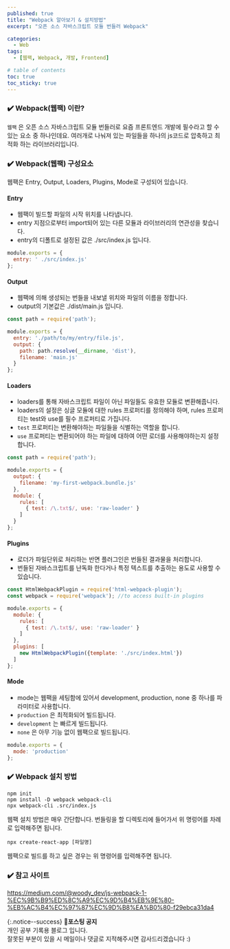 ```yaml
---
published: true
title: "Webpack 알아보기 & 설치방법"
excerpt: "오픈 소스 자바스크립트 모듈 번들러 Webpack"

categories:
  - Web
tags:
  - [웹팩, Webpack, 개발, Frontend]

# table of contents
toc: true
toc_sticky: true
---
```


### ✔️ Webpack(웹팩) 이란?

`웹팩` 은 오픈 소스 자바스크립트 모듈 번들러로 요즘 프론트엔드 개발에 필수라고 할 수 있는 요소 중 하나인데요. 여러개로 나눠져 있는 파일들을 하나의 js코드로 압축하고 최적화 하는 라이브러리입니다.

### ✔️ Webpack(웹팩) 구성요소

웹팩은 Entry, Output, Loaders, Plugins, Mode로 구성되어 있습니다.

#### Entry

- 웹팩이 빌드할 파일의 시작 위치를 나타냅니다.
- entry 지점으로부터 import되어 있는 다른 모듈과 라이브러리의 연관성을 찾습니다.
- entry의 디폴트로 설정된 값은 ./src/index.js 입니다.

```jsx
module.exports = {
  entry: ' ./src/index.js'
};
```

#### Output

- 웹팩에 의해 생성되는 번들을 내보낼 위치와 파일의 이름을 정합니다.
- output의 기본값은 ./dist/main.js 입니다.

```jsx
const path = require('path');

module.exports = {
  entry: './path/to/my/entry/file.js',
  output: {
    path: path.resolve(__dirname, 'dist'),
    filename: 'main.js'
  }
};
```

#### Loaders

- loaders를 통해 자바스크립트 파일이 아닌 파일들도 유효한 모듈로 변환해줍니다.
- loaders의 설정은 싱글 모듈에 대한 rules 프로퍼티를 정의해야 하며, rules 프로퍼티는 test와 use를 필수 프로퍼티로 가집니다.
- `test` 프로퍼티는 변환해야하는 파일들을 식별하는 역할을 합니다.
- `use` 프로퍼티는 변환되어야 하는 파일에 대하여 어떤 로더를 사용해야하는지 설정합니다.

```jsx
const path = require('path');

module.exports = {
  output: {
    filename: 'my-first-webpack.bundle.js'
  },
  module: {
    rules: [
      { test: /\.txt$/, use: 'raw-loader' }
    ]
  }
};
```

#### Plugins

- 로더가 파일단위로 처리하는 반면 플러그인은 번들된 결과물을 처리합니다.
- 번들된 자바스크립트를 난독화 한다거나 특정 텍스트를 추출하는 용도로 사용할 수 있습니다.

```jsx
const HtmlWebpackPlugin = require('html-webpack-plugin');
const webpack = require('webpack'); //to access built-in plugins

module.exports = {
  module: {
    rules: [
      { test: /\.txt$/, use: 'raw-loader' }
    ]
  },
  plugins: [
    new HtmlWebpackPlugin({template: './src/index.html'})
  ]
};
```

#### Mode

- mode는 웹팩을 세팅함에 있어서 development, production, none 중 하나를 파라미터로 사용합니다.
- `production` 은 최적화되어 빌드됩니다.
- `development` 는 빠르게 빌드됩니다.
- `none` 은 아무 기능 없이 웹팩으로 빌드됩니다.

```jsx
module.exports = {
  mode: 'production'
};
```

### ✔️ Webpack 설치 방법

```
npm init
npm install -D webpack webpack-cli
npx webpack-cli .src/index.js
```

웹팩 설치 방법은 매우 간단합니다. 번들링을 할 디렉토리에 들어가서 위 명렁어를 차례로 입력해주면 됩니다.

```
npx create-react-app [파일명]
```

웹팩으로 빌드를 하고 싶은 경우는 위 명령어를 입력해주면 됩니다.

### ✔️ 참고 사이트

<https://medium.com/@woody_dev/js-webpack-1-%EC%9B%B9%ED%8C%A9%EC%9D%B4%EB%9E%80-%EB%AC%B4%EC%97%87%EC%9D%B8%EA%B0%80-f29ebca31da4>

{:.notice--success}
🔔**포스팅 공지**  
개인 공부 기록용 블로그 입니다.  
잘못된 부분이 있을 시 메일이나 댓글로 지적해주시면 감사드리겠습니다 :)
